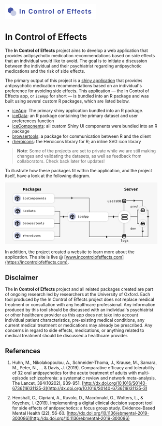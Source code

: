 ![in control of effects project](./imgs/incontrolofeffects.png)

# In Control of Effects

The **In Control of Effects** project aims to develop a web application that provides antipsychotic medication recommendations based on side effects that an individual would like to avoid. The goal is to initiate a discussion between the individual and their psychiatrist regarding antipsychotic medications and the risk of side effects.

The primary output of this project is a [shiny application](https://shiny.rstudio.com) that provides antipsychotic medication recommendations based on an individual's preference for avoiding side effects. This application &mdash; the In Control of Effects app, or `iceApp` for short &mdash; is bundled into an R package and was built using several custom R packages, which are listed below.

- [iceApp](https://github.com/InControlofEffects/iceApp): The primary shiny application bundled into an R package.
- [iceData](https://github.com/InControlofEffects/iceData): an R package containing the primary dataset and user preferences function
- [iceComponents](https://github.com/InControlofEffects/iceComponents): all custom Shiny UI components were bundled into an R package
- [browsertools](https://github.com/davidruvolo51/browsertools): a package for communication between R and the client
- [rheroicons](https://github.com/davidruvolo51/rheroicons): the Heroicons library for R; an inline SVG icon library

> **Note**: Some of the projects are set to private while we are still making changes and validating the datasets, as well as feedback from collaborators. Check back later for updates!

To illustrate how these packages fit within the application, and the project itself, have a look at the following diagram.

![the in control of effects app structure and flow](imgs/app_flow.png)

In addition, the project created a website to learn more about the application. The site is live @ [www.incontrolofeffects.com](https://incontrolofeffects.com).

## Disclaimer

The **In Control of Effects** project and all related packages created are part of ongoing research led by researchers at the University of Oxford. Each tool produced by the In Control of Effects project does not replace medical treatment or consultation with any healthcare professional. Any information produced by this tool should be discussed with an individual's psychiatrist or other healthcare provider as this app does not take into account individual patient characteristics, pre-existing medical conditions, any current medical treatment or medications may already be prescribed. Any concerns in regard to side effects, medications, or anything related to medical treatment should be discussed a healthcare provider.

## References

1. Huhn, M., Nikolakopoulou, A., Schneider-Thoma, J., Krause, M., Samara, M., Peter, N., ... & Davis, J. (2019). Comparative efficacy and tolerability of 32 oral antipsychotics for the acute treatment of adults with multi-episode schizophrenia: a systematic review and network meta-analysis. The Lancet, 394(10202), 939-951. [http://dx.doi.org/10.1016/S0140-6736(19)31135-3](http://dx.doi.org/10.1016/S0140-6736(19)31135-3)

2. Henshall, C., Cipriani, A., Ruvolo, D., Macdonald, O., Wolters, L., & Koychev, I. (2019). Implementing a digital clinical decision support tool for side effects of antipsychotics: a focus group study. Evidence-Based Mental Health (22), 56-60. [http://dx.doi.org/10.1136/ebmental-2019-300086](http://dx.doi.org/10.1136/ebmental-2019-300086)